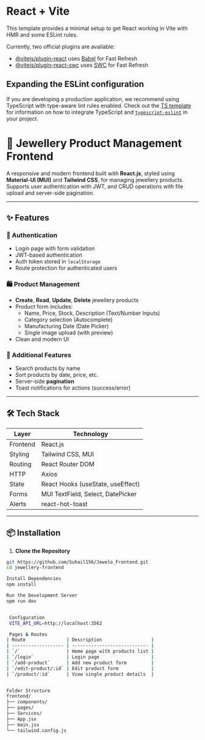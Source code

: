 # React + Vite

This template provides a minimal setup to get React working in Vite with HMR and some ESLint rules.

Currently, two official plugins are available:

- [@vitejs/plugin-react](https://github.com/vitejs/vite-plugin-react/blob/main/packages/plugin-react) uses [Babel](https://babeljs.io/) for Fast Refresh
- [@vitejs/plugin-react-swc](https://github.com/vitejs/vite-plugin-react/blob/main/packages/plugin-react-swc) uses [SWC](https://swc.rs/) for Fast Refresh

## Expanding the ESLint configuration

If you are developing a production application, we recommend using TypeScript with type-aware lint rules enabled. Check out the [TS template](https://github.com/vitejs/vite/tree/main/packages/create-vite/template-react-ts) for information on how to integrate TypeScript and [`typescript-eslint`](https://typescript-eslint.io) in your project.



# 💎 Jewellery Product Management Frontend

A responsive and modern frontend built with **React.js**, styled using **Material-UI (MUI)** and **Tailwind CSS**, for managing jewellery products. Supports user authentication with JWT, and CRUD operations with file upload and server-side pagination.

---

## ✨ Features

### 🔐 Authentication
- Login page with form validation
- JWT-based authentication
- Auth token stored in `localStorage`
- Route protection for authenticated users

### 🛍️ Product Management
- **Create**, **Read**, **Update**, **Delete** jewellery products
- Product form includes:
  - Name, Price, Stock, Description (Text/Number Inputs)
  - Category selection (Autocomplete)
  - Manufacturing Date (Date Picker)
  - Single image upload (with preview)
- Clean and modern UI

### 🧰 Additional Features
- Search products by name
- Sort products by date, price, etc.
- Server-side **pagination**
- Toast notifications for actions (success/error)

---

## 🛠️ Tech Stack

| Layer     | Technology                  |
|-----------|-----------------------------|
| Frontend  | React.js                    |
| Styling   | Tailwind CSS, MUI           |
| Routing   | React Router DOM            |
| HTTP      | Axios                       |
| State     | React Hooks (useState, useEffect) |
| Forms     | MUI TextField, Select, DatePicker |
| Alerts    | react-hot-toast             |

---

## 📦 Installation

1. **Clone the Repository**

```bash
git https://github.com/Suhail156/Jewelo_Frontend.git
cd jewellery-frontend

Install Dependencies
npm install

Run the Development Server
npm run dev


 Configuration
 VITE_API_URL=http://localhost:3562

 Pages & Routes
| Route               | Description                  |
| ------------------- | ---------------------------- |
| `/`                 | Home page with products list |
| `/login`            | Login page                   |
| `/add-product`      | Add new product form         |
| `/edit-product/:id` | Edit product form            |
| `/product/:id`      | View single product details  |


Folder Structure
frontend/
├── components/           
├── pages/                 
├── Services/             
├── App.jsx
├── main.jsx
└── tailwind.config.js
